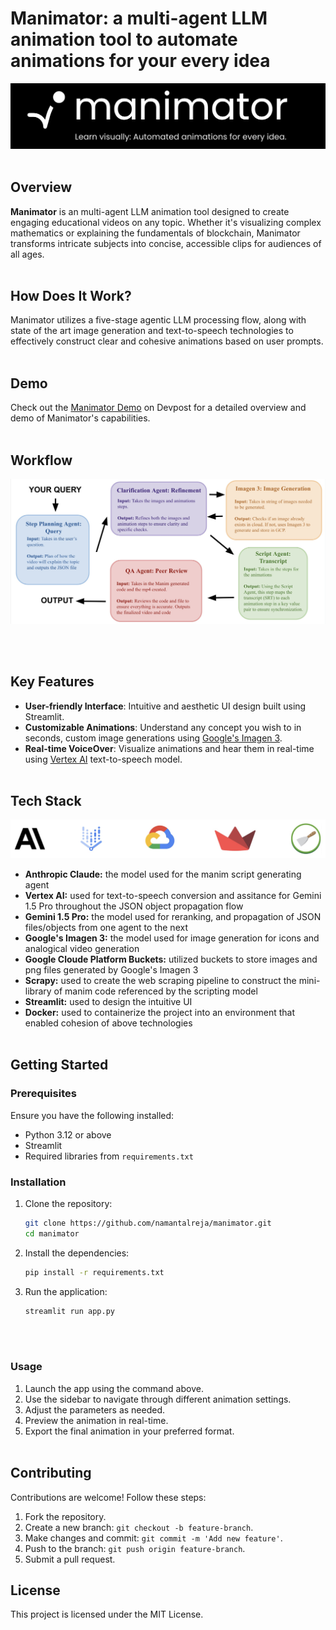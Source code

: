 # Manimator: a multi-agent LLM animation tool to automate animations for your every idea

![Logo](logo.jpeg)
<br></br>

## Overview

**Manimator** is an multi-agent LLM animation tool designed to create engaging educational videos on any topic. Whether it's visualizing complex mathematics or explaining the fundamentals of blockchain, Manimator transforms intricate subjects into concise, accessible clips for audiences of all ages. 
<br></br>

## How Does It Work?

Manimator utilizes a five-stage agentic LLM processing flow, along with state of the art image generation and text-to-speech technologies to effectively construct clear and cohesive animations based on user prompts.
<br></br>

## Demo

Check out the [Manimator Demo](https://devpost.com/software/manimator) on Devpost for a detailed overview and demo of Manimator's capabilities.
<br></br>


## Workflow
![Workflow](workflow.jpeg)

<br></br>

## Key Features

- **User-friendly Interface**: Intuitive and aesthetic UI design built using Streamlit.
- **Customizable Animations**: Understand any concept you wish to in seconds, custom image generations using [Google's Imagen 3](https://deepmind.google/technologies/imagen-3/).
- **Real-time VoiceOver**: Visualize animations and hear them in real-time using [Vertex AI](https://cloud.google.com/vertex-ai/generative-ai/docs/speech/text-to-speech) text-to-speech model.
<br></br>

## Tech Stack
![Tech Stack](tech_stack.jpeg)

- **Anthropic Claude:** the model used for the manim script generating agent
- **Vertex AI:** used for text-to-speech conversion and assitance for Gemini 1.5 Pro throughout the JSON object propagation flow
- **Gemini 1.5 Pro:** the model used for reranking, and propagation of JSON files/objects from one agent to the next
- **Google's Imagen 3:** the model used for image generation for icons and analogical video generation
- **Google Cloude Platform Buckets:** utilized buckets to store images and png files generated by Google's Imagen 3
- **Scrapy:** used to create the web scraping pipeline to construct the mini-library of manim code referenced by the scripting model
- **Streamlit:** used to design the intuitive UI
- **Docker:** used to containerize the project into an environment that enabled cohesion of above technologies
<br></br>

## Getting Started

### Prerequisites

Ensure you have the following installed:
- Python 3.12 or above
- Streamlit
- Required libraries from `requirements.txt`

### Installation

1. Clone the repository:
    ```bash
    git clone https://github.com/namantalreja/manimator.git
    cd manimator
    ```
2. Install the dependencies:
    ```bash
    pip install -r requirements.txt
    ```

3. Run the application:
    ```bash
    streamlit run app.py
    ```
<br></br>
### Usage

1. Launch the app using the command above.
2. Use the sidebar to navigate through different animation settings.
3. Adjust the parameters as needed.
4. Preview the animation in real-time.
5. Export the final animation in your preferred format.
<br></br>

## Contributing

Contributions are welcome! Follow these steps:
1. Fork the repository.
2. Create a new branch: `git checkout -b feature-branch`.
3. Make changes and commit: `git commit -m 'Add new feature'`.
4. Push to the branch: `git push origin feature-branch`.
5. Submit a pull request.

## License

This project is licensed under the MIT License.
